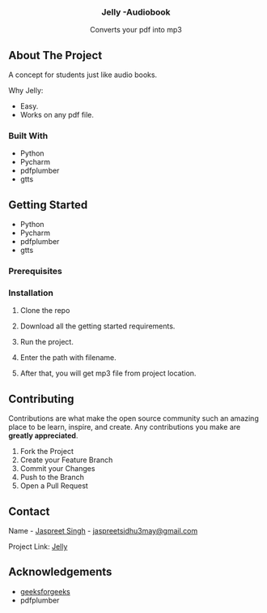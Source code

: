 <p align="center">
  
  


  <h3 align="center">Jelly -Audiobook</h3>

  <p align="center">
    Converts your pdf into mp3
   
  </p>
</p>







## About The Project
A concept for students just like audio books.

Why Jelly:
* Easy.
* Works on any pdf file.


### Built With

* Python
* Pycharm
* pdfplumber
* gtts



<!-- GETTING STARTED -->
## Getting Started

* Python
* Pycharm
* pdfplumber
* gtts

### Prerequisites


### Installation


1. Clone the repo

2. Download all the getting started requirements.

3. Run the project.

4. Enter the path with filename.

5. After that, you will get mp3 file from project location.





<!-- CONTRIBUTING -->
## Contributing

Contributions are what make the open source community such an amazing place to be learn, inspire, and create. Any contributions you make are **greatly appreciated**.

1. Fork the Project
2. Create your Feature Branch 
3. Commit your Changes
4. Push to the Branch
5. Open a Pull Request






<!-- CONTACT -->
## Contact

Name - [Jaspreet Singh](https://www.linkedin.com/in/jaspreetsidhu13/) -  jaspreetsidhu3may@gmail.com

Project Link: [Jelly](https://github.com/jaspreetsidhu3/text_to_mp3/blob/master/jelly.py)



<!-- ACKNOWLEDGEMENTS -->
## Acknowledgements
* [geeksforgeeks](https://www.geeksforgeeks.org/)
* pdfplumber






